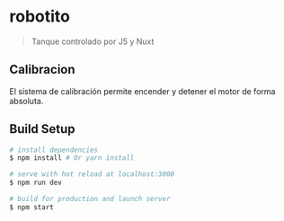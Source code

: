 # robotito

> Tanque controlado por J5 y Nuxt


## Calibracion

El sistema de calibración permite encender y detener el motor de forma absoluta.


## Build Setup

``` bash
# install dependencies
$ npm install # Or yarn install

# serve with hot reload at localhost:3000
$ npm run dev

# build for production and launch server
$ npm start
```